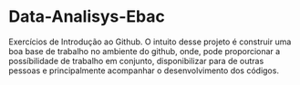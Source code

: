 # Data-Analisys-Ebac
Exercícios de Introdução ao Github. 
O intuito desse projeto é construir uma boa base de trabalho no ambiente do github, onde, pode proporcionar a possíbilidade de trabalho em conjunto, disponibilizar para de outras pessoas e principalmente acompanhar o desenvolvimento dos códigos.  
